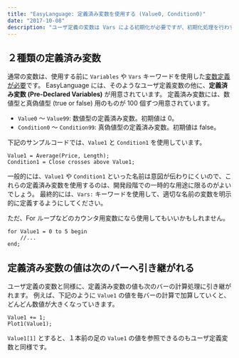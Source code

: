```yaml
---
title: "EasyLanguage: 定義済み変数を使用する (Value0, Condition0)"
date: "2017-10-08"
description: "ユーザ定義の変数は Vars による初期化が必要ですが、初期化処理を行わずに使用可能な定義済み変数というものが用意されています。"
---
```


２種類の定義済み変数
----

通常の変数は、使用する前に `Variables` や `Vars` キーワードを使用した[変数定義が必要](./vars.html)です。
EasyLanguage には、そのようなユーザ定義変数の他に、**定義済み変数 (Pre-Declared Variables)** が用意されています。
定義済み変数には、数値型と真偽値型 (true or false) 用のものが 100 個ずつ用意されています。

- `Value0` ～ `Value99`: 数値型の定義済み変数。初期値は 0。
- `Condition0` ～ `Condition99`: 真偽値型の定義済み変数。初期値は false。

下記のサンプルコードでは、`Value1` と `Condition1` を使用しています。

~~~
Value1 = Average(Price, Length);
Condition1 = Close crosses above Value1;
~~~

一般的には、`Value1` や `Condition1` といった名前は意図が伝わりにくいので、これらの定義済み変数を使用するのは、開発段階での一時的な用途に限るのがよいでしょう。
最終的には、`Vars:` キーワードを使用して、適切な名前の変数を明示的に定義するようにしてください。

ただ、For ループなどのカウンタ用変数になら使用してもいいかもしれません。

~~~
for Value1 = 0 to 5 begin
    //...
end;
~~~

定義済み変数の値は次のバーへ引き継がれる
----

ユーザ定義の変数と同様に、定義済み変数の値も次のバーの計算処理に引き継がれます。
例えば、下記のように `Value1` の値を毎バーの計算で加算していくと、どんどん数値が大きくなっていきます。

~~~
Value1 += 1;
Plot1(Value1);
~~~

`Value1[1]` とすると、１本前の足の `Value1` の値を参照できるのもユーザ定義変数と同様です。

